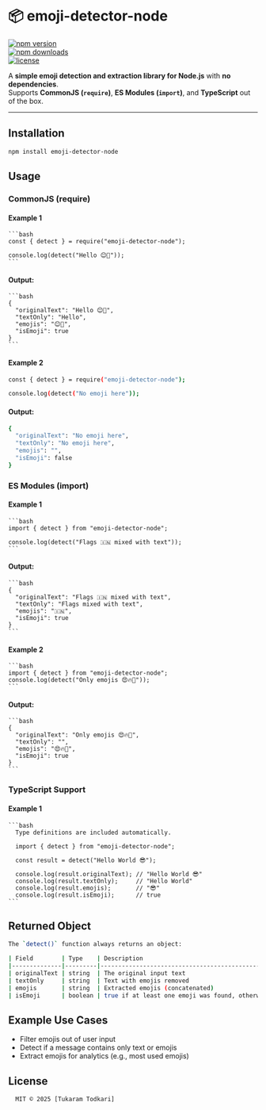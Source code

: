 # 📦 emoji-detector-node  

[![npm version](https://img.shields.io/npm/v/emoji-detector-node.svg)](https://www.npmjs.com/package/emoji-detector-node)  
[![npm downloads](https://img.shields.io/npm/dm/emoji-detector-node.svg)](https://www.npmjs.com/package/emoji-detector-node)  
[![license](https://img.shields.io/npm/l/emoji-detector-node.svg)](LICENSE)  

A **simple emoji detection and extraction library for Node.js** with **no dependencies**.  
Supports **CommonJS (`require`)**, **ES Modules (`import`)**, and **TypeScript** out of the box.  

---

## Installation

```bash
npm install emoji-detector-node
```

## Usage
  ### CommonJS (require)
  #### Example 1
    ```bash
    const { detect } = require("emoji-detector-node");

    console.log(detect("Hello 😊🚀"));
    ```
  #### Output:
    ```bash
    {
      "originalText": "Hello 😊🚀",
      "textOnly": "Hello",
      "emojis": "😊🚀",
      "isEmoji": true
    }
    ```
  #### Example 2
  ```bash
  const { detect } = require("emoji-detector-node");

  console.log(detect("No emoji here"));
  ```
  #### Output:
  ```bash
  {
    "originalText": "No emoji here",
    "textOnly": "No emoji here",
    "emojis": "",
    "isEmoji": false
  }
  ```

  ### ES Modules (import)
  #### Example 1
    ```bash
    import { detect } from "emoji-detector-node";

    console.log(detect("Flags 🇮🇳 mixed with text"));
    ```
  #### Output:
    ```bash
    {
      "originalText": "Flags 🇮🇳 mixed with text",
      "textOnly": "Flags mixed with text",
      "emojis": "🇮🇳",
      "isEmoji": true
    }
    ```
  #### Example 2
    ```bash
    import { detect } from "emoji-detector-node";
    console.log(detect("Only emojis 😍🔥💯"));
    ```
  #### Output:
    ```bash
    {
      "originalText": "Only emojis 😍🔥💯",
      "textOnly": "",
      "emojis": "😍🔥💯",
      "isEmoji": true
    }
    ```

  ### TypeScript Support
  #### Example 1
    ```bash
      Type definitions are included automatically.

      import { detect } from "emoji-detector-node";

      const result = detect("Hello World 😎");

      console.log(result.originalText); // "Hello World 😎"
      console.log(result.textOnly);     // "Hello World"
      console.log(result.emojis);       // "😎"
      console.log(result.isEmoji);      // true
    ```

## Returned Object
  ```bash
  The `detect()` function always returns an object:

  | Field        | Type    | Description                                  |
  |--------------|---------|----------------------------------------------|
  | originalText | string  | The original input text                      |
  | textOnly     | string  | Text with emojis removed                     |
  | emojis       | string  | Extracted emojis (concatenated)              |
  | isEmoji      | boolean | true if at least one emoji was found, otherwise false |
  ```

## Example Use Cases
- Filter emojis out of user input  
- Detect if a message contains only text or emojis  
- Extract emojis for analytics (e.g., most used emojis)  

## License
  ```bash
    MIT © 2025 [Tukaram Todkari]
  ```